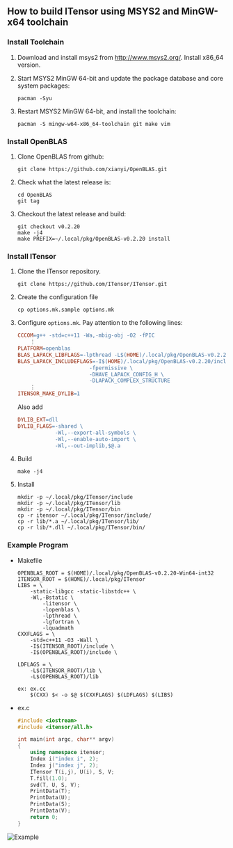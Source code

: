 ## How to build ITensor using MSYS2 and MinGW-x64 toolchain 

### Install Toolchain

1. Download and install msys2 from http://www.msys2.org/. Install x86_64 version.

2. Start MSYS2 MinGW 64-bit and update the package database and core system packages:
    ```
    pacman -Syu
    ```

3. Restart MSYS2 MinGW 64-bit, and install the toolchain:
    ```
    pacman -S mingw-w64-x86_64-toolchain git make vim
    ```

### Install OpenBLAS

1. Clone OpenBLAS from github:
    ```
    git clone https://github.com/xianyi/OpenBLAS.git
    ```

2. Check what the latest release is:
    ```
    cd OpenBLAS
    git tag
    ```

3. Checkout the latest release and build:
    ```
    git checkout v0.2.20
    make -j4
    make PREFIX=~/.local/pkg/OpenBLAS-v0.2.20 install
    ```

### Install ITensor

1. Clone the ITensor repository.
    ```
    git clone https://github.com/ITensor/ITensor.git
    ```

2. Create the configuration file
    ```
    cp options.mk.sample options.mk
    ```

3. Configure `options.mk`. Pay attention to the following lines:
    ```Makefile
    CCCOM=g++ -std=c++11 -Wa,-mbig-obj -O2 -fPIC
        ⋮
    PLATFORM=openblas
    BLAS_LAPACK_LIBFLAGS=-lpthread -L$(HOME)/.local/pkg/OpenBLAS-v0.2.20/lib -lopenblas
    BLAS_LAPACK_INCLUDEFLAGS=-I$(HOME)/.local/pkg/OpenBLAS-v0.2.20/include \
                           -fpermissive \
                           -DHAVE_LAPACK_CONFIG_H \
                           -DLAPACK_COMPLEX_STRUCTURE
        ⋮
    ITENSOR_MAKE_DYLIB=1
    ```
    Also add
    ```Makefile
    DYLIB_EXT=dll
    DYLIB_FLAGS=-shared \
                -Wl,--export-all-symbols \
                -Wl,--enable-auto-import \
                -Wl,--out-implib,$@.a
    ```

4. Build
    ```
    make -j4
    ```

5. Install
    ```
    mkdir -p ~/.local/pkg/ITensor/include
    mkdir -p ~/.local/pkg/ITensor/lib
    mkdir -p ~/.local/pkg/ITensor/bin
    cp -r itensor ~/.local/pkg/ITensor/include/
    cp -r lib/*.a ~/.local/pkg/ITensor/lib/
    cp -r lib/*.dll ~/.local/pkg/ITensor/bin/
    ```

### Example Program

* Makefile
    ```make
	OPENBLAS_ROOT = $(HOME)/.local/pkg/OpenBLAS-v0.2.20-Win64-int32
	ITENSOR_ROOT = $(HOME)/.local/pkg/ITensor
	LIBS = \
		-static-libgcc -static-libstdc++ \
		-Wl,-Bstatic \
			-litensor \
			-lopenblas \
			-lpthread \
			-lgfortran \
			-lquadmath
	CXXFLAGS = \
		-std=c++11 -O3 -Wall \
		-I$(ITENSOR_ROOT)/include \
		-I$(OPENBLAS_ROOT)/include \

	LDFLAGS = \
		-L$(ITENSOR_ROOT)/lib \
		-L$(OPENBLAS_ROOT)/lib

	ex: ex.cc
		$(CXX) $< -o $@ $(CXXFLAGS) $(LDFLAGS) $(LIBS)
    ```

* ex.c
    ```c++
    #include <iostream>
    #include <itensor/all.h>

    int main(int argc, char** argv)
    {
        using namespace itensor;
        Index i("index i", 2);
        Index j("index j", 2);
        ITensor T(i,j), U(i), S, V;
        T.fill(1.0);
        svd(T, U, S, V);
        PrintData(T);
        PrintData(U);
        PrintData(S);
        PrintData(V);
        return 0;
    }
    ```

![Example](http://kyungminlee.org/doc/howto/itensor_msys2/run_ex.png)
